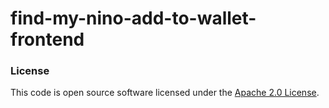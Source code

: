 
# find-my-nino-add-to-wallet-frontend




### License

This code is open source software licensed under the [Apache 2.0 License]("http://www.apache.org/licenses/LICENSE-2.0.html").
